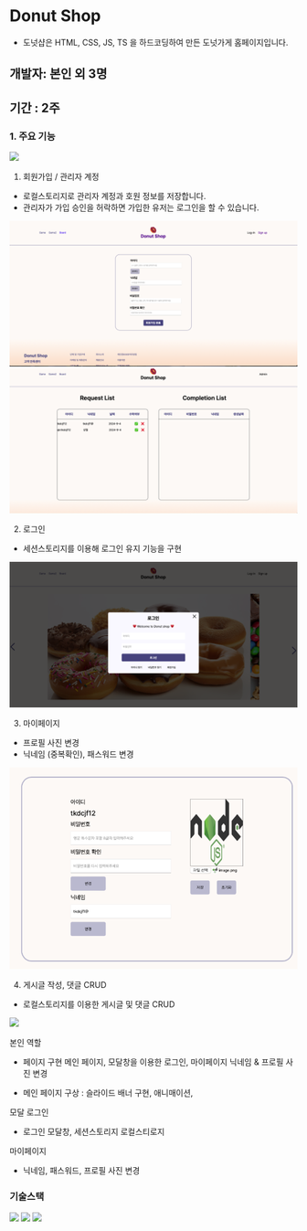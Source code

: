 # Donut Shop 
- 도넛샵은 HTML, CSS, JS, TS 을 하드코딩하여 만든 도넛가게 홈페이지입니다.

## 개발자: 본인 외 3명

## 기간 : 2주

### 1. 주요 기능
<img src="./img/songpa.gif" />

1. 회원가입 / 관리자 계정
- 로컬스토리지로 관리자 계정과 호원 정보를 저장합니다.
- 관리자가 가입 승인을 허락하면 가입한 유저는 로그인을 할 수 있습니다.
<img src="./img/signup.png" />
<img src="./img/admin.png" />

2. 로그인
- 세션스토리지를 이용해 로그인 유지 기능을 구현
<img src="./img/login.png" />

3. 마이페이지
- 프로필 사진 변경
- 닉네임 (중복확인), 패스워드 변경
<img src="./img/mypage.png" />

4. 게시글 작성, 댓글 CRUD
- 로컬스토리지를 이용한 게시글 및 댓글 CRUD
<img src="./img/songpa.gif" />

본인 역할
- 페이지 구현
메인 페이지, 모달창을 이용한 로그인, 마이페이지 닉네임 & 프로필 사진 변경

- 메인 페이지
구상 : 슬라이드 배너 구현, 애니매이션, 

모달 로그인
- 로그인 모달창, 세션스토리지 로컬스티로지 

마이페이지
- 닉네임, 패스워드, 프로필 사진 변경


### 기술스택
<img src="https://img.shields.io/badge/html5-E34F26?style=for-the-badge&logo=html5&logoColor=white" />
<img src="https://img.shields.io/badge/css-1572B6?style=for-the-badge&logo=css3&logoColor=white" />
<img src="https://img.shields.io/badge/javascript-F7DF1E?style=for-the-badge&logo=javascript&logoColor=black" />